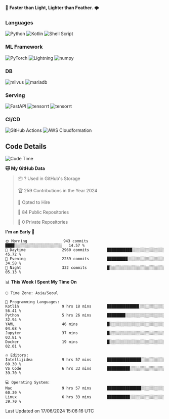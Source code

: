 :rocket: **Faster than Light, Lighter than Feather.** 🌩️

### Languages
![Python](https://img.shields.io/badge/python-3670A0?style=for-the-badge&logo=python&logoColor=ffdd54) ![Kotlin](https://img.shields.io/badge/kotlin-%237F52FF.svg?style=for-the-badge&logo=kotlin&logoColor=white) ![Shell Script](https://img.shields.io/badge/shell_script-%23121011.svg?style=for-the-badge&logo=gnu-bash&logoColor=white)


### ML Framework
<img alt="PyTorch" src ="https://img.shields.io/badge/PyTorch-EE4C2C.svg?&style=for-the-badge&logo=PyTorch&logoColor=white"/> ![Lightning](https://img.shields.io/badge/lightning-792EE5.svg?style=for-the-badge&logo=lightning&logoColor=white) <img alt="numpy" src ="https://img.shields.io/badge/NumPy-013243.svg?&style=for-the-badge&logo=NumPy&logoColor=white"/> 

### DB
<img alt="milvus" src ="https://img.shields.io/badge/milvus-00A1EA.svg?&style=for-the-badge&logo=milvus&logoColor=white"/> <img alt="mariadb" src ="https://img.shields.io/badge/mariadb-003545.svg?&style=for-the-badge&logo=mariadb&logoColor=white"/>


### Serving
<img alt="FastAPI" src ="https://img.shields.io/badge/FastAPI-3E8E84.svg?&style=for-the-badge&logo=FastAPI&logoColor=white"/> <img alt="tensorrt" src ="https://img.shields.io/badge/TensorRT-76B900.svg?&style=for-the-badge&logo=nvidia&logoColor=white"/> <img alt="tensorrt" src ="https://img.shields.io/badge/Onnx-005CED.svg?&style=for-the-badge&logo=onnx&logoColor=white"/>

### CI/CD
![GitHub Actions](https://img.shields.io/badge/github%20actions-%232671E5.svg?style=for-the-badge&logo=githubactions&logoColor=white) ![AWS Cloudformation](https://img.shields.io/badge/AWS_Cloudformation-%23FF9900.svg?style=for-the-badge&logo=amazonwebservices&logoColor=white)


## Code Details

<!--START_SECTION:waka-->
![Code Time](http://img.shields.io/badge/Code%20Time-439%20hrs%2053%20mins-blue)

**🐱 My GitHub Data** 

> 📦 ? Used in GitHub's Storage 
 > 
> 🏆 259 Contributions in the Year 2024
 > 
> 💼 Opted to Hire
 > 
> 📜 84 Public Repositories 
 > 
> 🔑 0 Private Repositories 
 > 
**I'm an Early 🐤** 

```text
🌞 Morning                943 commits         ████░░░░░░░░░░░░░░░░░░░░░   14.57 % 
🌆 Daytime                2960 commits        ███████████░░░░░░░░░░░░░░   45.72 % 
🌃 Evening                2239 commits        █████████░░░░░░░░░░░░░░░░   34.58 % 
🌙 Night                  332 commits         █░░░░░░░░░░░░░░░░░░░░░░░░   05.13 % 
```


📊 **This Week I Spent My Time On** 

```text
🕑︎ Time Zone: Asia/Seoul

💬 Programming Languages: 
Kotlin                   9 hrs 18 mins       ██████████████░░░░░░░░░░░   56.41 % 
Python                   5 hrs 26 mins       ████████░░░░░░░░░░░░░░░░░   32.94 % 
YAML                     46 mins             █░░░░░░░░░░░░░░░░░░░░░░░░   04.68 % 
Jupyter                  37 mins             █░░░░░░░░░░░░░░░░░░░░░░░░   03.81 % 
Docker                   19 mins             █░░░░░░░░░░░░░░░░░░░░░░░░   02.01 % 

🔥 Editors: 
Intellijidea             9 hrs 57 mins       ███████████████░░░░░░░░░░   60.30 % 
VS Code                  6 hrs 33 mins       ██████████░░░░░░░░░░░░░░░   39.70 % 

💻 Operating System: 
Mac                      9 hrs 57 mins       ███████████████░░░░░░░░░░   60.30 % 
Linux                    6 hrs 33 mins       ██████████░░░░░░░░░░░░░░░   39.70 % 
```


 Last Updated on 17/06/2024 15:06:16 UTC
<!--END_SECTION:waka-->
